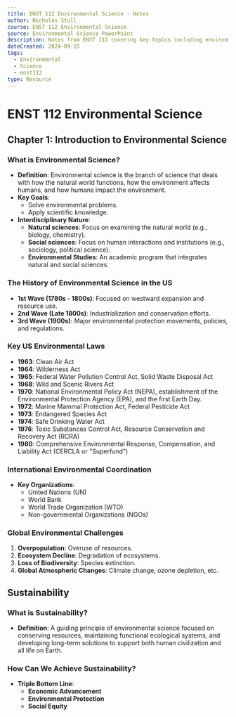 ```yaml
---
title: ENST 112 Environmental Science - Notes
author: Nicholas Stull
course: ENST 112 Environmental Science
source: Environmental Science PowerPoint
description: Notes from ENST 112 covering key topics including environmental science, history of US environmental policies, global environmental challenges, and sustainability.
dateCreated: 2024-09-15
tags:
  - Environmental
  - Science
  - enst112
type: Resource
---
```


# ENST 112 Environmental Science

## Chapter 1: Introduction to Environmental Science

### What is Environmental Science?
- **Definition**: Environmental science is the branch of science that deals with how the natural world functions, how the environment affects humans, and how humans impact the environment.
- **Key Goals**:
  - Solve environmental problems.
  - Apply scientific knowledge.
- **Interdisciplinary Nature**:
  - **Natural sciences**: Focus on examining the natural world (e.g., biology, chemistry).
  - **Social sciences**: Focus on human interactions and institutions (e.g., sociology, political science).
  - **Environmental Studies**: An academic program that integrates natural and social sciences.

### The History of Environmental Science in the US
- **1st Wave (1780s - 1800s)**: Focused on westward expansion and resource use.
- **2nd Wave (Late 1800s)**: Industrialization and conservation efforts.
- **3rd Wave (1900s)**: Major environmental protection movements, policies, and regulations.

### Key US Environmental Laws
- **1963**: Clean Air Act
- **1964**: Wilderness Act
- **1965**: Federal Water Pollution Control Act, Solid Waste Disposal Act
- **1968**: Wild and Scenic Rivers Act
- **1970**: National Environmental Policy Act (NEPA), establishment of the Environmental Protection Agency (EPA), and the first Earth Day.
- **1972**: Marine Mammal Protection Act, Federal Pesticide Act
- **1973**: Endangered Species Act
- **1974**: Safe Drinking Water Act
- **1976**: Toxic Substances Control Act, Resource Conservation and Recovery Act (RCRA)
- **1980**: Comprehensive Environmental Response, Compensation, and Liability Act (CERCLA or "Superfund")

### International Environmental Coordination
- **Key Organizations**:
  - United Nations (UN)
  - World Bank
  - World Trade Organization (WTO)
  - Non-governmental Organizations (NGOs)

### Global Environmental Challenges
1. **Overpopulation**: Overuse of resources.
2. **Ecosystem Decline**: Degradation of ecosystems.
3. **Loss of Biodiversity**: Species extinction.
4. **Global Atmospheric Changes**: Climate change, ozone depletion, etc.

## Sustainability

### What is Sustainability?
- **Definition**: A guiding principle of environmental science focused on conserving resources, maintaining functional ecological systems, and developing long-term solutions to support both human civilization and all life on Earth.

### How Can We Achieve Sustainability?
- **Triple Bottom Line**:
  - **Economic Advancement**
  - **Environmental Protection**
  - **Social Equity**
